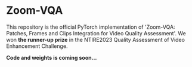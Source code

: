 # Zoom-VQA

This repository is the official PyTorch implementation of 'Zoom-VQA: Patches, Frames and Clips Integration for Video Quality Assessment'. We won **the runner-up prize** in the NTIRE2023 Quality Assessment of Video Enhancement Challenge. 

**Code and weights is coming soon...**

